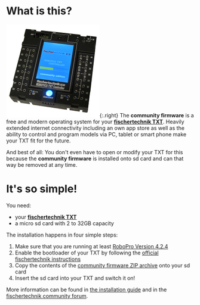 # What is this?

![fischertechnik TXT](../media/booting-CFW.png){:.right}
The **community firmware** is a free and modern operating system for your [**fischertechnik TXT**](https://www.fischertechnik.de/en/products/playing/robotics/522429-robotics-txt-controller). Heavily extended internet connectivity including an own app store as well as the ability to control and program models via PC, tablet or smart phone make your TXT fit for the future.

And best of all: You don't even have to open or modify your TXT for this because the **community firmware** is installed onto sd card and can that way be removed at any time.

# It's so simple!

You need:
* your [**fischertechnik TXT**](https://www.fischertechnik.de/en/products/playing/robotics/522429-robotics-txt-controller)
* a micro sd card with 2 to 32GB capacity

The installation happens in four simple steps:

1. Make sure that you are running at least [RoboPro Version 4.2.4](https://www.fischertechnik.de/-/media/fischertechnik/fite/service/downloads/robotics/robo-pro/documents/update-robopro.ashx)
1. Enable the bootloader of your TXT by following the [official fischertechnik instructions](https://www.fischertechnik.de/-/media/fischertechnik/fite/service/downloads/robotics/txt-controller/documents/activation_bootloaders_english.ashx)
1. Copy the contents of the [community firmware ZIP archive](https://github.com/ftCommunity/ftcommunity-TXT/releases/download/v0.9.4/ftcommunity-txt-0.9.4.zip) onto your sd card
1. Insert the sd card into your TXT and switch it on!

More information can be found in [the installation guide](getting-started/installation.html) and in the [fischertechnik community forum](https://forum.ftcommunity.de/viewforum.php?f=33).
